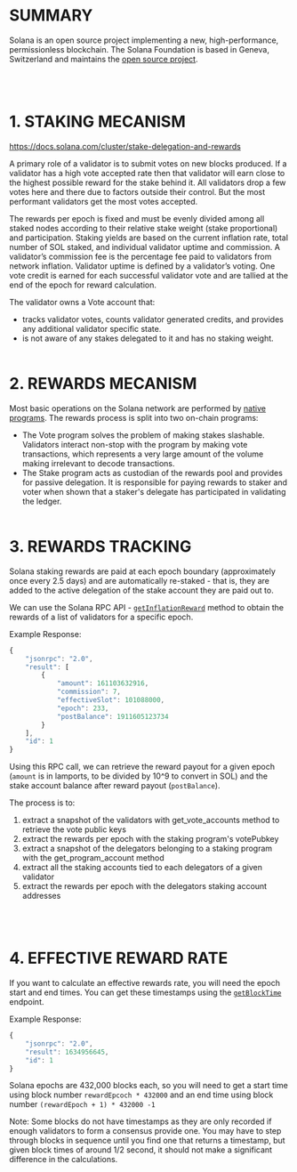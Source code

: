 # SUMMARY

Solana is an open source project implementing a new, high-performance, permissionless blockchain. The Solana Foundation is based in Geneva, Switzerland and maintains the [open source project](https://docs.solana.com/introduction).

<br><br>

# 1. STAKING MECANISM

https://docs.solana.com/cluster/stake-delegation-and-rewards

A primary role of a validator is to submit votes on new blocks produced. If a validator has a high vote accepted rate then that validator will earn close to the highest possible reward for the stake behind it. All validators drop a few votes here and there due to factors outside their control. But the most performant validators get the most votes accepted.

The rewards per epoch is fixed and must be evenly divided among all staked nodes according to their relative stake weight (stake proportional) and participation. Staking yields are based on the current inflation rate, total number of SOL staked, and individual validator uptime and commission. A validator’s commission fee is the percentage fee paid to validators from network inflation. Validator uptime is defined by a validator’s voting. One vote credit is earned for each successful validator vote and are tallied at the end of the epoch for reward calculation.

The validator owns a Vote account that:
- tracks validator votes, counts validator generated credits, and provides any additional validator specific state.
- is not aware of any stakes delegated to it and has no staking weight.
<br><br>

# 2. REWARDS MECANISM

Most basic operations on the Solana network are performed by [native programs](https://docs.solana.com/developing/runtime-facilities/programs). The rewards process is split into two on-chain programs:
- The Vote program solves the problem of making stakes slashable. Validators interact non-stop with the program by making vote transactions, which represents a very large amount of the volume making irrelevant to decode transactions.
- The Stake program acts as custodian of the rewards pool and provides for passive delegation. It is responsible for paying rewards to staker and voter when shown that a staker's delegate has participated in validating the ledger.
<br><br>

# 3. REWARDS TRACKING

Solana staking rewards are paid at each epoch boundary (approximately once every 2.5 days) and are automatically re-staked - that is, they are added to the active delegation of the stake account they are paid out to.

We can use the Solana RPC API - [`getInflationReward`](https://docs.solana.com/developing/clients/jsonrpc-api#getinflationreward) method to obtain the rewards of a list of validators for a specific epoch.

Example Response:

```jsx
{
    "jsonrpc": "2.0",
    "result": [
        {
            "amount": 161103632916,
            "commission": 7,
            "effectiveSlot": 101088000,
            "epoch": 233,
            "postBalance": 1911605123734
        }
    ],
    "id": 1
}
```

Using this RPC call, we can retrieve the reward payout for a given epoch (`amount` is in lamports, to be divided by 10^9 to convert in SOL) and the stake account balance after reward payout (`postBalance`).

The process is to:
1. extract a snapshot of the validators with get_vote_accounts method to retrieve the vote public keys
2. extract the rewards per epoch with the staking program's votePubkey
3. extract a snapshot of the delegators belonging to a staking program with the get_program_account method
4. extract all the staking accounts tied to each delegators of a given validator
5. extract the rewards per epoch with the delegators staking account addresses

<br><br>

# 4. EFFECTIVE REWARD RATE

If you want to calculate an effective rewards rate, you will need the epoch start and end times.   You can get these timestamps using the [`getBlockTime`](https://docs.solana.com/developing/clients/jsonrpc-api#getblocktime) endpoint.

Example Response:

```jsx
{
    "jsonrpc": "2.0",
    "result": 1634956645,
    "id": 1
}
```

Solana epochs are 432,000 blocks each, so you will need to get a start time using block number `rewardEpcoch * 432000` and an end time using block number `(rewardEpoch + 1) * 432000 -1`

Note:  Some blocks do not have timestamps as they are only recorded if enough validators to form a consensus provide one.  You may have to step through blocks in sequence until you find one that returns a timestamp, but given block times of around 1/2 second, it should not make a significant difference in the calculations.

